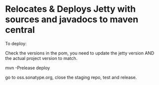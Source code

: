 Relocates & Deploys Jetty with sources and javadocs to maven central
===================================================================

To deploy:

Check the versions in the pom, you need to update the jetty version
AND the actual project version to match.

mvn -Prelease deploy

go to oss.sonatype.org, close the staging repo, test and release.

